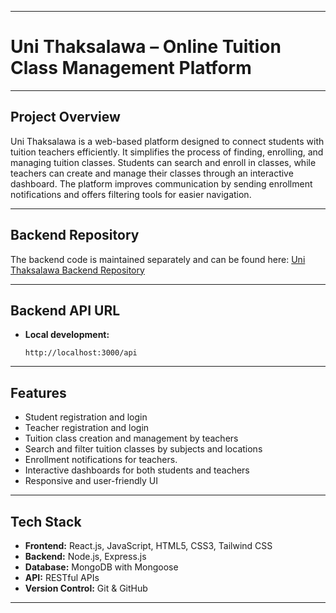 
---

# Uni Thaksalawa – Online Tuition Class Management Platform

---

## Project Overview

Uni Thaksalawa is a web-based platform designed to connect students with tuition teachers efficiently. It simplifies the process of finding, enrolling, and managing tuition classes. Students can search and enroll in classes, while teachers can create and manage their classes through an interactive dashboard. The platform improves communication by sending enrollment notifications and offers filtering tools for easier navigation.

---

## Backend Repository

The backend code is maintained separately and can be found here:
[Uni Thaksalawa Backend Repository](https://github.com/Lumos-Solution/uni-thaksalawa-backend.git)

---

## Backend API URL

* **Local development:**

  ```
  http://localhost:3000/api
  ```


---

## Features

* Student registration and login
* Teacher registration and login
* Tuition class creation and management by teachers
* Search and filter tuition classes by subjects and locations
* Enrollment notifications for teachers.
* Interactive dashboards for both students and teachers
* Responsive and user-friendly UI

---

## Tech Stack

* **Frontend:** React.js, JavaScript, HTML5, CSS3, Tailwind CSS
* **Backend:** Node.js, Express.js
* **Database:** MongoDB with Mongoose
* **API:** RESTful APIs
* **Version Control:** Git & GitHub

---


